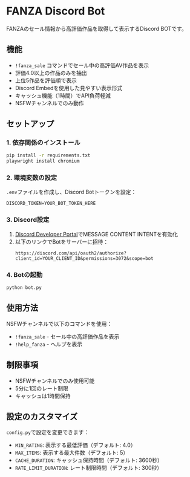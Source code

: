 # FANZA Discord Bot

FANZAのセール情報から高評価作品を取得して表示するDiscord BOTです。

## 機能

- `!fanza_sale` コマンドでセール中の高評価AV作品を表示
- 評価4.0以上の作品のみを抽出
- 上位5作品を評価順で表示
- Discord Embedを使用した見やすい表示形式
- キャッシュ機能（1時間）でAPI負荷軽減
- NSFWチャンネルでのみ動作

## セットアップ

### 1. 依存関係のインストール

```bash
pip install -r requirements.txt
playwright install chromium
```

### 2. 環境変数の設定

`.env`ファイルを作成し、Discord Botトークンを設定：

```
DISCORD_TOKEN=YOUR_BOT_TOKEN_HERE
```

### 3. Discord設定

1. [Discord Developer Portal](https://discord.com/developers/applications)でMESSAGE CONTENT INTENTを有効化
2. 以下のリンクでBotをサーバーに招待：
   ```
   https://discord.com/api/oauth2/authorize?client_id=YOUR_CLIENT_ID&permissions=3072&scope=bot
   ```

### 4. Botの起動

```bash
python bot.py
```

## 使用方法

NSFWチャンネルで以下のコマンドを使用：

- `!fanza_sale` - セール中の高評価作品を表示
- `!help_fanza` - ヘルプを表示

## 制限事項

- NSFWチャンネルでのみ使用可能
- 5分に1回のレート制限
- キャッシュは1時間保持

## 設定のカスタマイズ

`config.py`で設定を変更できます：

- `MIN_RATING`: 表示する最低評価（デフォルト: 4.0）
- `MAX_ITEMS`: 表示する最大件数（デフォルト: 5）
- `CACHE_DURATION`: キャッシュ保持時間（デフォルト: 3600秒）
- `RATE_LIMIT_DURATION`: レート制限時間（デフォルト: 300秒）